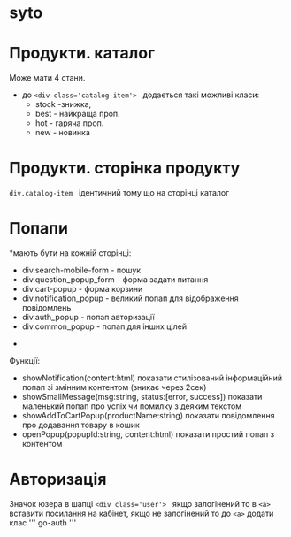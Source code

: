 # syto
# Продукти. каталог
Може мати 4 стани.
* до  ```<div class='catalog-item'> ``` додається такі можливі класи:  
  - stock -знижка,
  -  best - найкраща проп. 
  -  hot - гаряча проп. 
  -  new - новинка
# Продукти. сторінка продукту
```div.catalog-item ``` ідентичний тому що на сторінці каталог
# Попапи
*мають бути на кожній сторінці:
- div.search-mobile-form - пошук
- div.question_popup_form - форма задати питання
- div.cart-popup - форма корзини
- div.notification_popup - великий попап для відображення повідомлень
- div.auth_popup - попап авторизації
- div.common_popup - попап для інших цілей
*
Функції:
- showNotification(content:html) показати стилізований інформаційний попап зі змінним контентом (зникає через 2сек)
- showSmallMessage(msg:string, status:[error, success]) показати маленький попап про успіх чи помилку з деяким текстом
- showAddToCartPopup(productName:string) показати повідомлення про додавання товару в кошик
- openPopup(popupId:string, content:html) показати простий попап з контентом 
# Авторизація
Значок юзера в шапці ```<div class='user'> ``` якщо залогінений то в ```<a>``` вставити посилання на кабінет, якщо не залогінений то до ```<a>``` додати клас ''' go-auth '''
